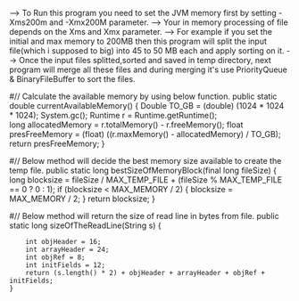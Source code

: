 --> To Run this program you need to set the JVM memory first by setting -Xms200m and -Xmx200M parameter.
--> Your in memory processing of file depends on the Xms and Xmx parameter.
--> For example if you set the initial and max memory to 200MB then this program will split the input file(which i supposed to big) into 45 to 50 MB each and apply sorting on it.
--> Once the input files splitted,sorted and saved in temp directory, next program will merge all these files and during merging it's use PriorityQueue & BinaryFileBuffer to sort the files.

#// Calculate the available memory by using below function.
public static double currentAvailableMemory() {
	Double TO_GB = (double) (1024 * 1024 * 1024);
		System.gc();
		Runtime r = Runtime.getRuntime();		
		long allocatedMemory = r.totalMemory() - r.freeMemory();
		float presFreeMemory = (float) ((r.maxMemory() - allocatedMemory) / TO_GB);
		return presFreeMemory;
	}
  

#// Below method will decide the best memory size available to create the temp file.
public static long bestSizeOfMemoryBlock(final long fileSize) {
		long blocksize = fileSize / MAX_TEMP_FILE + (fileSize % MAX_TEMP_FILE == 0 ? 0 : 1);
		if (blocksize < MAX_MEMORY / 2) {
			blocksize = MAX_MEMORY / 2;
		}
		return blocksize;
	}
  
#// Below method will return the size of read line in bytes from file.
  public static long sizeOfTheReadLine(String s) {

		int objHeader = 16;
		int arrayHeader = 24;
		int objRef = 8;
		int initFields = 12;
		return (s.length() * 2) + objHeader + arrayHeader + objRef + initFields;
	}
